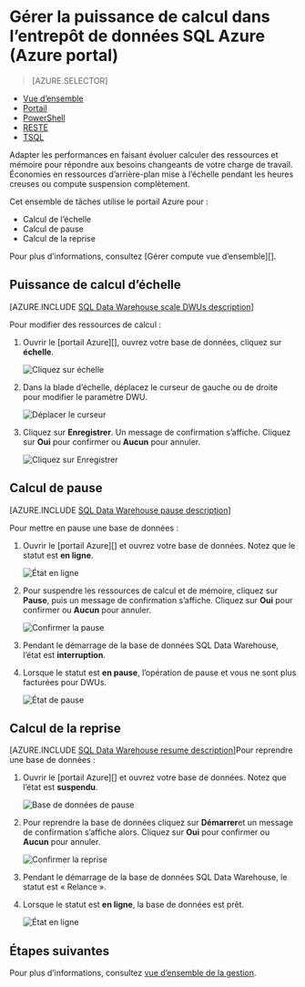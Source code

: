 <properties
   pageTitle="Gérer la puissance de calcul dans l’entrepôt de données SQL Azure (Azure portal) | Microsoft Azure"
   description="Tâches du portail Azure pour gérer grande puissance de traitement. Échelle des ressources de calcul en ajustant les DWUs. Ou bien, suspendre et reprendre les ressources pour réduire les coûts de calcul."
   services="sql-data-warehouse"
   documentationCenter="NA"
   authors="barbkess"
   manager="barbkess"
   editor=""/>

<tags
   ms.service="sql-data-warehouse"
   ms.devlang="NA"
   ms.topic="article"
   ms.tgt_pltfrm="NA"
   ms.workload="data-services"
   ms.date="08/22/2016"
   ms.author="barbkess;sonyama"/>

# <a name="manage-compute-power-in-azure-sql-data-warehouse-azure-portal"></a>Gérer la puissance de calcul dans l’entrepôt de données SQL Azure (Azure portal)

> [AZURE.SELECTOR]
- [Vue d’ensemble](sql-data-warehouse-manage-compute-overview.md)
- [Portail](sql-data-warehouse-manage-compute-portal.md)
- [PowerShell](sql-data-warehouse-manage-compute-powershell.md)
- [RESTE](sql-data-warehouse-manage-compute-rest-api.md)
- [TSQL](sql-data-warehouse-manage-compute-tsql.md)


Adapter les performances en faisant évoluer calculer des ressources et mémoire pour répondre aux besoins changeants de votre charge de travail. Économies en ressources d’arrière-plan mise à l’échelle pendant les heures creuses ou compute suspension complètement. 

Cet ensemble de tâches utilise le portail Azure pour :

- Calcul de l’échelle
- Calcul de pause
- Calcul de la reprise

Pour plus d’informations, consultez [Gérer compute vue d’ensemble][].

<a name="scale-performance-bk"></a>
<a name="scale-compute-bk"></a>

## <a name="scale-compute-power"></a>Puissance de calcul d’échelle

[AZURE.INCLUDE [SQL Data Warehouse scale DWUs description](../../includes/sql-data-warehouse-scale-dwus-description.md)]

Pour modifier des ressources de calcul :

1. Ouvrir le [portail Azure][], ouvrez votre base de données, cliquez sur **échelle**.

    ![Cliquez sur échelle][1]

1. Dans la blade d’échelle, déplacez le curseur de gauche ou de droite pour modifier le paramètre DWU.

    ![Déplacer le curseur][2]

1. Cliquez sur **Enregistrer**. Un message de confirmation s’affiche. Cliquez sur **Oui** pour confirmer ou **Aucun** pour annuler.

    ![Cliquez sur Enregistrer][3]

<a name="pause-compute-bk"></a>

## <a name="pause-compute"></a>Calcul de pause

[AZURE.INCLUDE [SQL Data Warehouse pause description](../../includes/sql-data-warehouse-pause-description.md)]

Pour mettre en pause une base de données :

1. Ouvrir le [portail Azure][] et ouvrez votre base de données. Notez que le statut est **en ligne**. 

    ![État en ligne][6]

1. Pour suspendre les ressources de calcul et de mémoire, cliquez sur **Pause**, puis un message de confirmation s’affiche. Cliquez sur **Oui** pour confirmer ou **Aucun** pour annuler.

    ![Confirmer la pause][7]

1. Pendant le démarrage de la base de données SQL Data Warehouse, l’état est **interruption**.
2. Lorsque le statut est **en pause**, l’opération de pause et vous ne sont plus facturées pour DWUs.

    ![État de pause][4]

<a name="resume-compute-bk"></a>

## <a name="resume-compute"></a>Calcul de la reprise

[AZURE.INCLUDE [SQL Data Warehouse resume description](../../includes/sql-data-warehouse-resume-description.md)]Pour reprendre une base de données :

1. Ouvrir le [portail Azure][] et ouvrez votre base de données. Notez que l’état est **suspendu**. 

    ![Base de données de pause][4]

1. Pour reprendre la base de données cliquez sur **Démarrer**et un message de confirmation s’affiche alors. Cliquez sur **Oui** pour confirmer ou **Aucun** pour annuler.

    ![Confirmer la reprise][5]

1. Pendant le démarrage de la base de données SQL Data Warehouse, le statut est « Relance ».
2. Lorsque le statut est **en ligne**, la base de données est prêt.

    ![État en ligne][6]

<a name="next-steps-bk"></a>

## <a name="next-steps"></a>Étapes suivantes
Pour plus d’informations, consultez [vue d’ensemble de la gestion][].

<!--Image references-->
[1]: ./media/sql-data-warehouse-manage-compute-portal/click-scale.png
[2]: ./media/sql-data-warehouse-manage-compute-portal/move-slider.png
[3]: ./media/sql-data-warehouse-manage-compute-portal/click-save.png
[4]: ./media/sql-data-warehouse-manage-compute-portal/resume-database.png
[5]: ./media/sql-data-warehouse-manage-compute-portal/resume-confirm.png
[6]: ./media/sql-data-warehouse-manage-compute-portal/pause-database.png
[7]: ./media/sql-data-warehouse-manage-compute-portal/pause-confirm.png

<!--Article references-->
[Vue d’ensemble de la gestion]: ./sql-data-warehouse-overview-manage.md
[Gérer la vue d’ensemble du calcul]: ./sql-data-warehouse-manage-compute-overview.md

<!--MSDN references-->


<!--Other Web references-->

[Azure portal]: http://portal.azure.com/
